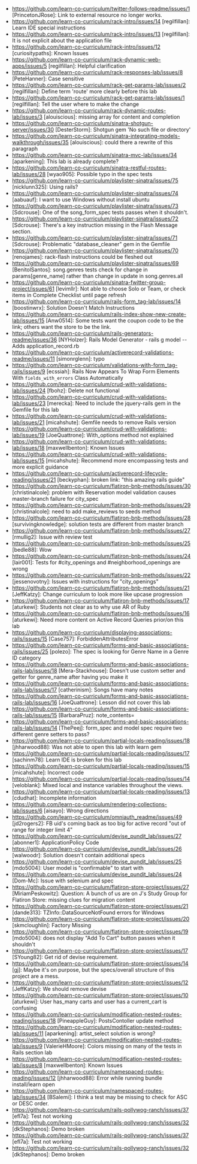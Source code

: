 * https://github.com/learn-co-curriculum/twitter-follows-readme/issues/1 [PrincetonJRose]: Link to external resource no longer works.
* https://github.com/learn-co-curriculum/rack-intro/issues/14 [regilfillan]: Learn IDE special instructions
* https://github.com/learn-co-curriculum/rack-intro/issues/13 [regilfillan]: It is not explicit about the application file
* https://github.com/learn-co-curriculum/rack-intro/issues/12 [curiositypaths]: Known Issues
* https://github.com/learn-co-curriculum/rack-dynamic-web-apps/issues/5 [regilfillan]: Helpful clarification
* https://github.com/learn-co-curriculum/rack-responses-lab/issues/8 [PeteHanner]: Case sensitive
* https://github.com/learn-co-curriculum/rack-get-params-lab/issues/2 [regilfillan]: Define term 'route' more clearly before this lab
* https://github.com/learn-co-curriculum/rack-get-params-lab/issues/1 [regilfillan]: Tell the user where to make the change
* https://github.com/learn-co-curriculum/rack-dynamic-routes-lab/issues/3 [alouiscious]: missing array for content and completion
* https://github.com/learn-co-curriculum/sinatra-shotgun-server/issues/30 [DesterStorm]: Shotgun gem 'No such file or directory'
* https://github.com/learn-co-curriculum/sinatra-integrating-models-walkthrough/issues/35 [alouiscious]: could there a rewrite of this paragraph
* https://github.com/learn-co-curriculum/sinatra-mvc-lab/issues/34 [aparkening]: This lab is already complete?
* https://github.com/learn-co-curriculum/sinatra-restful-routes-lab/issues/28 [wyao905]: Possible typo in the spec tests
* https://github.com/learn-co-curriculum/playlister-sinatra/issues/75 [nicklunn325]: Using rails?
* https://github.com/learn-co-curriculum/playlister-sinatra/issues/74 [aabuauf]: I want to use Windows without install ubuntu
* https://github.com/learn-co-curriculum/playlister-sinatra/issues/73 [Sdcrouse]: One of the song_form_spec tests passes when it shouldn't.
* https://github.com/learn-co-curriculum/playlister-sinatra/issues/72 [Sdcrouse]: There's a key instruction missing in the Flash Message section.
* https://github.com/learn-co-curriculum/playlister-sinatra/issues/71 [Sdcrouse]: Problematic "database_cleaner" gem in the Gemfile
* https://github.com/learn-co-curriculum/playlister-sinatra/issues/70 [renojames]: rack-flash instructions could be fleshed out
* https://github.com/learn-co-curriculum/playlister-sinatra/issues/69 [BenitolSantos]: song.genres tests check for change in params[genre_name] rather than change in update in song.genres.all
* https://github.com/learn-co-curriculum/sinatra-fwitter-group-project/issues/61 [levimllr]: Not able to choose Solo or Team, or check items in Complete Checklist until page refresh
* https://github.com/learn-co-curriculum/rails-form_tag-lab/issues/14 [boostinwrx]: Solution Doesn't Match Instructions
* https://github.com/learn-co-curriculum/rails-index-show-new-create-lab/issues/15 [Anw0514]: Some tests want the coupon code to be the link; others want the store to be the link.
* https://github.com/learn-co-curriculum/rails-generators-readme/issues/36 [NYHolzer]: Rails Model Generator - rails g model -- Adds application_record.rb
* https://github.com/learn-co-curriculum/activerecord-validations-readme/issues/11 [simonrglenn]: typo
* https://github.com/learn-co-curriculum/validations-with-form_tag-rails/issues/9 [ecssiah]: Rails Now Appears To Wrap Form Elements With `fields_with_errors` Class Automatically
* https://github.com/learn-co-curriculum/crud-with-validations-lab/issues/24 [fbohz]: Delete not functional
* https://github.com/learn-co-curriculum/crud-with-validations-lab/issues/23 [merecka]: Need to include the jquery-rails gem in the Gemfile for this lab
* https://github.com/learn-co-curriculum/crud-with-validations-lab/issues/21 [micahshute]: Gemfile needs to remove Rails version
* https://github.com/learn-co-curriculum/crud-with-validations-lab/issues/19 [JoeQuattrone]: With_options method not explained
* https://github.com/learn-co-curriculum/crud-with-validations-lab/issues/18 [maxwellbenton]: Known Issues
* https://github.com/learn-co-curriculum/crud-with-validations-lab/issues/15 [micahshute]: Recommend more encompassing tests and more explicit guidance
* https://github.com/learn-co-curriculum/activerecord-lifecycle-reading/issues/21 [beckyphan]: broken link: "this amazing rails guide"
* https://github.com/learn-co-curriculum/flatiron-bnb-methods/issues/30 [christinalcole]: problem with Reservation model validation causes master-branch failure for city_spec
* https://github.com/learn-co-curriculum/flatiron-bnb-methods/issues/29 [christinalcole]: need to add make_reviews to seeds method
* https://github.com/learn-co-curriculum/flatiron-bnb-methods/issues/28 [survivingknowledge]: solution tests are different from master branch
* https://github.com/learn-co-curriculum/flatiron-bnb-methods/issues/27 [rmullig2]: Issue with review test
* https://github.com/learn-co-curriculum/flatiron-bnb-methods/issues/25 [bedle88]: Wow
* https://github.com/learn-co-curriculum/flatiron-bnb-methods/issues/24 [lair001]: Tests for #city_openings and #neighborhood_openings are wrong
* https://github.com/learn-co-curriculum/flatiron-bnb-methods/issues/22 [jessenovotny]: Issues with instructions for "city_openings"
* https://github.com/learn-co-curriculum/flatiron-bnb-methods/issues/21 [JeffKatzy]: Change curriculum to look more like upcase progression
* https://github.com/learn-co-curriculum/flatiron-bnb-methods/issues/17 [aturkewi]: Students not clear as to why use AR of Ruby
* https://github.com/learn-co-curriculum/flatiron-bnb-methods/issues/16 [aturkewi]: Need more content on Active Record Queries prior/on this lab
* https://github.com/learn-co-curriculum/displaying-associations-rails/issues/15 [Case757]: ForbiddenAttributesError
* https://github.com/learn-co-curriculum/forms-and-basic-associations-rails/issues/25 [polezo]: The spec is looking for Genre Name in a Genre ID category 
* https://github.com/learn-co-curriculum/forms-and-basic-associations-rails-lab/issues/18 [Mera-Stackhouse]: Doesn't use custom setter and getter for genre_name after having you make it
* https://github.com/learn-co-curriculum/forms-and-basic-associations-rails-lab/issues/17 [catherinism]: Songs have many notes
* https://github.com/learn-co-curriculum/forms-and-basic-associations-rails-lab/issues/16 [JoeQuattrone]: Lesson did not cover this lab
* https://github.com/learn-co-curriculum/forms-and-basic-associations-rails-lab/issues/15 [BarbaraPruz]: note_contents=
* https://github.com/learn-co-curriculum/forms-and-basic-associations-rails-lab/issues/14 [ThePeej]: form_spec and model spec require two different genre setters to pass?
* https://github.com/learn-co-curriculum/partial-locals-reading/issues/18 [jhharwood88]: Was not able to open this lab with learn gem
* https://github.com/learn-co-curriculum/partial-locals-reading/issues/17 [sachinm78]: Learn IDE is broken for this lab
* https://github.com/learn-co-curriculum/partial-locals-reading/issues/15 [micahshute]: Incorrect code
* https://github.com/learn-co-curriculum/partial-locals-reading/issues/14 [veloblank]: Mixed local and instance variables throughout the views.
* https://github.com/learn-co-curriculum/partial-locals-reading/issues/13 [cdudhat]: Incomplete information
* https://github.com/learn-co-curriculum/rendering-collections-lab/issues/6 [aisayo]: Wrong directions
* https://github.com/learn-co-curriculum/omniauth_readme/issues/49 [jd2rogers2]: FB uid's coming back as too big for active record "out of range for integer limit 4"
* https://github.com/learn-co-curriculum/devise_pundit_lab/issues/27 [abonner1]: ApplicationPolicy Code
* https://github.com/learn-co-curriculum/devise_pundit_lab/issues/26 [walwoodr]: Solution doesn't contain additional specs
* https://github.com/learn-co-curriculum/devise_pundit_lab/issues/25 [mdo5004]: User model is "confirmable" to start with
* https://github.com/learn-co-curriculum/devise_pundit_lab/issues/24 [Dom-Mc]: Issue with selenium and spec
* https://github.com/learn-co-curriculum/flatiron-store-project/issues/27 [MiriamPeskowitz]: Question: A bunch of us are on J's Study Group for Flatiron Store: missing clues for migration content
* https://github.com/learn-co-curriculum/flatiron-store-project/issues/21 [dande313]:  TZInfo::DataSourceNotFound errors for Windows
* https://github.com/learn-co-curriculum/flatiron-store-project/issues/20 [skmcloughlin]: Factory Missing
* https://github.com/learn-co-curriculum/flatiron-store-project/issues/19 [mdo5004]: does not display "Add To Cart" button passes when it shouldn't
* https://github.com/learn-co-curriculum/flatiron-store-project/issues/17 [SYoung82]: Get rid of devise requirement.
* https://github.com/learn-co-curriculum/flatiron-store-project/issues/14 [gj]: Maybe it's on purpose, but the specs/overall structure of this project are a mess.
* https://github.com/learn-co-curriculum/flatiron-store-project/issues/12 [JeffKatzy]: We should remove devise
* https://github.com/learn-co-curriculum/flatiron-store-project/issues/10 [aturkewi]: User has_many carts and user has a current_cart is confusing
* https://github.com/learn-co-curriculum/modification-nested-routes-reading/issues/18 [PineappleGuy]: PostsContoller update method
* https://github.com/learn-co-curriculum/modification-nested-routes-lab/issues/11 [aparkening]: artist_select solution is wrong?
* https://github.com/learn-co-curriculum/modification-nested-routes-lab/issues/9 [ValerieHMoore]: Colors missing on many of the tests in Rails section lab
* https://github.com/learn-co-curriculum/modification-nested-routes-lab/issues/8 [maxwellbenton]: Known Issues
* https://github.com/learn-co-curriculum/namespaced-routes-reading/issues/12 [jhharwood88]: Error while running bundle install/learn open
* https://github.com/learn-co-curriculum/namespaced-routes-lab/issues/34 [BSalemi]: I think a test may be missing to check for ASC or DESC order.
* https://github.com/learn-co-curriculum/rails-pollywog-ranch/issues/37 [efl7a]: Test not working
* https://github.com/learn-co-curriculum/rails-pollywog-ranch/issues/32 [dkStephanos]: Demo broken
* https://github.com/learn-co-curriculum/rails-pollywog-ranch/issues/37 [efl7a]: Test not working
* https://github.com/learn-co-curriculum/rails-pollywog-ranch/issues/32 [dkStephanos]: Demo broken
